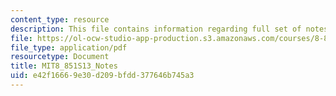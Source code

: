 ```yaml
---
content_type: resource
description: This file contains information regarding full set of notes.
file: https://ol-ocw-studio-app-production.s3.amazonaws.com/courses/8-851-effective-field-theory-spring-2013/e42f16669e30d209bfdd377646b745a3_MIT8_851S13_scetnotes.pdf
file_type: application/pdf
resourcetype: Document
title: MIT8_851S13_Notes
uid: e42f1666-9e30-d209-bfdd-377646b745a3
---
```

